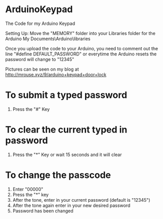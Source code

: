 # ArduinoKeypad
The Code for my Arduino Keypad

Setting Up:
Move the "MEMORY" folder into your Libraries folder for the Arduino
My Documents\Arduino\libraries

Once you upload the code to your Arduino, you need to comment out the line
"#define DEFAULT_PASSWORD" or everytime the Arduino resets the password will change to "12345"

Pictures can be seen on my blog at http://mrouse.xyz/9/arduino+keypad+door+lock

# To submit a typed password
1. Press the "#" Key


# To clear the current typed in password
1. Press the "*" Key or wait 15 seconds and it will clear

 
# To change the passcode
1. Enter "00000"
2. Press the "*" key
3. After the tone, enter in your current password (default is "12345")
4. After the tone again enter in your new desired password
5. Password has been changed
